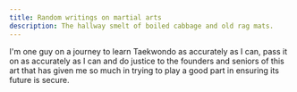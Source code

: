 ```yaml
---
title: Random writings on martial arts
description: The hallway smelt of boiled cabbage and old rag mats.
---
```


I'm one guy on a journey to learn Taekwondo as accurately as I can, pass it on as accurately as I can and do justice to the founders and seniors of this art that has given me so much in trying to play a good part in ensuring its future is secure.
